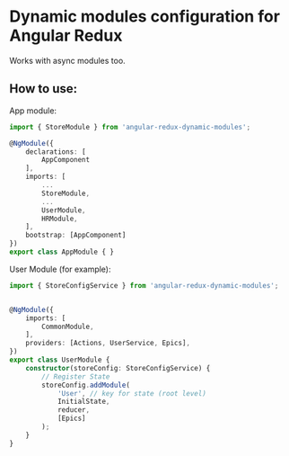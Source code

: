 # Dynamic modules configuration for Angular Redux

Works with async modules too.

## How to use:

App module:

```ts
import { StoreModule } from 'angular-redux-dynamic-modules';

@NgModule({
	declarations: [
		AppComponent
	],
	imports: [
		...
		StoreModule,
		...
		UserModule,
		HRModule,
	],
	bootstrap: [AppComponent]
})
export class AppModule { }

```



User Module (for example):

```ts
import { StoreConfigService } from 'angular-redux-dynamic-modules';


@NgModule({
	imports: [
		CommonModule,
	],
	providers: [Actions, UserService, Epics],
})
export class UserModule {
	constructor(storeConfig: StoreConfigService) {
		// Register State
		storeConfig.addModule(
			'User', // key for state (root level)
			InitialState,
			reducer,
			[Epics]
		);
	}
}
```
